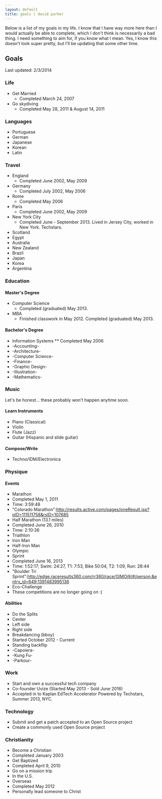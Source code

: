 ```yaml
---
layout: default
title: goals | david parker
---
```

Below is a list of my goals in my life.  I know that I have way more here than I would actually be able to complete, which I don't think is necessarily a bad thing.  I need something to aim for, if you know what I mean.  Yes, I know this doesn't look super pretty, but I'll be updating that some other time.

## Goals

Last updated: 2/3/2014

### Life

* Get Married
  * Completed March 24, 2007
* Go skydiving
  * Completed May 28, 2011 & August 14, 2011

### Languages

* Portuguese
* German
* Japanese
* Korean
* Latin

### Travel

* England
  * Completed June 2002, May 2009
* Germany
  * Completed July 2002, May 2006
* Rome
  * Completed May 2006
* Paris
  * Completed June 2002, May 2009
* New York City
  * Completed June - September 2013. Lived in Jersey City, worked in New York. Techstars.
* Scotland
* Egypt
* Australia
* New Zealand
* Brazil
* Japan
* Korea
* Argentina

### Education

#### Master's Degree

* Computer Science
  * Completed (graduated) May 2013.
* MBA
  * Finished classwork in May 2012. Completed (graduated) May 2013.

#### Bachelor's Degree

* Information Systems
** Completed May 2006
* -Accounting-
* -Architecture-
* -Computer Science-
* -Finance-
* -Graphic Design-
* -Illustration-
* -Mathematics-

### Music

Let's be honest... these probably won't happen anytime soon.

#### Learn Instruments

* Piano (Classical)
* Violin
* Flute (Jazz)
* Guitar (Hispanic and slide guitar)

#### Compose/Write

* Techno/IDM/Electronica

### Physique

#### Events

* Marathon
 * Completed May 1, 2011
 * Time: 3:59:48
* "Colorado Marathon":http://results.active.com/pages/oneResult.jsp?pID=111511758&rsID=107685
* Half Marathon (13.1 miles)
 * Completed June 26, 2010
 * Time: 2:10:36
* Triathlon
 * Iron Man
 * Half-Iron Man
 * Olympic
 * Sprint
  * Completed June 16, 2013
  * Time: 1:52:17; Swim: 24:27, T1: 7:53, Bike 50:04, T2: 1:09, Run: 28:44
  * "Boulder Tri Sprint":http://edge.raceresults360.com/rr360/race/GIMOj9/#/person:&entry_id=649:1391483995136
* Eco-Challenge
 * These competitions are no longer going on :(

#### Abilities

* Do the Splits
 * Center
 * Left side
 * Right side
* Breakdancing (bboy)
 * Started October 2012 - Current
* Standing backflip
* -Capoiera-
* -Kung Fu-
* -Parkour-

### Work

* Start and own a successful tech company
 * Co-founder Uvize (Started May 2013 - Sold June 2016)
  * Accepted in to Kaplan EdTech Accelerator Powered by Techstars, Summer 2013, NYC.

### Technology

* Submit and get a patch accepted to an Open Source project
* Create a commonly used Open Source project

### Christianity

* Become a Christian
 * Completed January 2003
* Get Baptized
 * Completed April 9, 2010
* Go on a mission trip
 * In the U.S.
 * Overseas
  * Completed May 2012
* Personally lead someone to Christ
